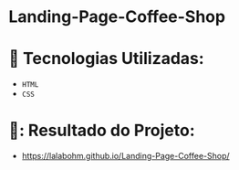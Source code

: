 # Landing-Page-Coffee-Shop

# :wrench: Tecnologias Utilizadas:
 * `HTML` 
 * `CSS`

# :pushpin:: Resultado do Projeto:
- https://lalabohm.github.io/Landing-Page-Coffee-Shop/

